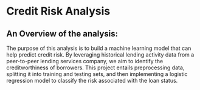 # Credit Risk Analysis

## An Overview of the analysis:

The purpose of this analysis is to build a machine learning model that can help predict credit risk. By leveraging historical lending activity data from a peer-to-peer lending services company, we aim to identify the creditworthiness of borrowers. This project entails preprocessing data, splitting it into training and testing sets, and then implementing a logistic regression model to classify the risk associated with the loan status.
